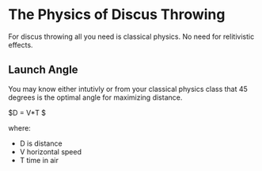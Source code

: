 # The Physics of Discus Throwing

For discus throwing all you need is classical physics. No need for relitivistic effects.

## Launch Angle

You may know either intutivly or from your classical physics class that 45 degrees is the optimal angle for maximizing distance.

$D = V*T $

where:
- D is distance 
- V horizontal speed
- T time in air
 
